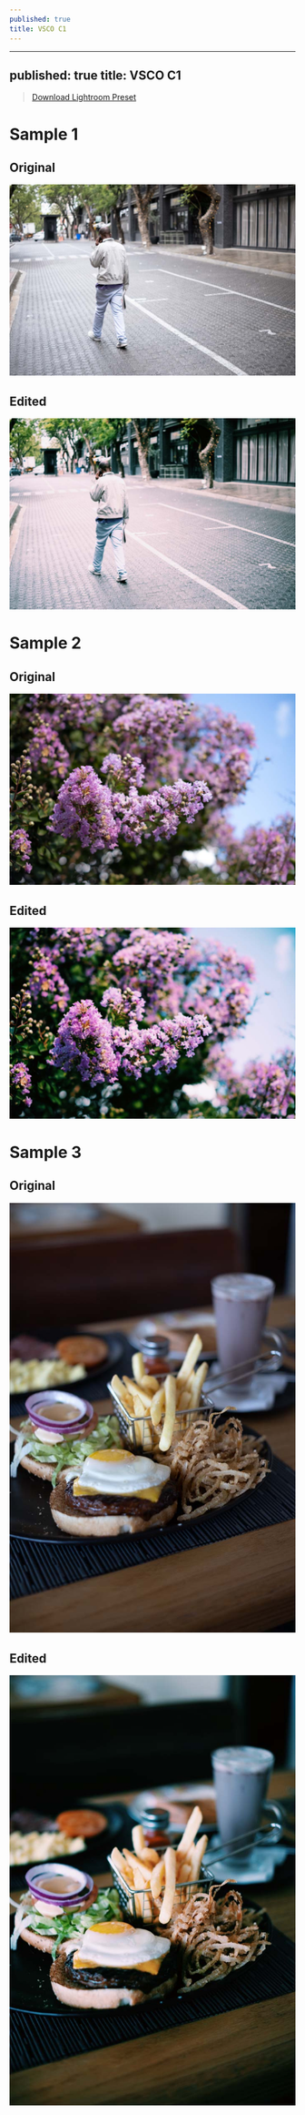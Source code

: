 ```yaml
---
published: true
title: VSCO C1
---
```


---
published: true
title: VSCO C1
---

> [Download Lightroom Preset](/photography/lightroomo/presets/nabeel-valley-vsco-c1.xmp)

# Sample 1

## Original

![](/content/photography/images/vsco-base-1.jpg)

## Edited

![](/content/photography/images/vsco-c1-1.jpg)

# Sample 2

## Original

![](/content/photography/images/vsco-base-2.jpg)

## Edited

![](/content/photography/images/vsco-c1-2.jpg)

# Sample 3

## Original

![](/content/photography/images/vsco-base-3.jpg)

## Edited

![](/content/photography/images/vsco-c1-3.jpg)
